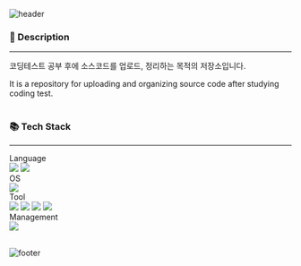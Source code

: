 ![header](https://capsule-render.vercel.app/api?type=waving&color=auto&height=150&section=header&text=Study%20CodingTest&fontSize=30)

<h3>📌 Description </h3>

---
<p>
코딩테스트 공부 후에 소스코드를 업로드, 정리하는 목적의 저장소입니다. <br>

It is a repository for uploading and organizing source code after studying coding test.<br><br></p>


<h3>📚 Tech Stack </h3>

---
<p>
  Language <br>
  <img src="https://img.shields.io/badge/Python-3766AB?style=flat-square&logo=Python&logoColor=white"/>    
  <img src="https://img.shields.io/badge/Mysql-4479A1?style=flat-square&logo=MySql&logoColor=white"/>
  <br> 
  OS <br>
  <img src="https://img.shields.io/badge/MacOS-000000?style=flat-square&logo=macOS&logoColor=white"/>
  <br>
  Tool <br>
  <img src="https://img.shields.io/badge/Programmers-000000?style=flat-square&amp;logo=Fauna&amp;logoColor=white"/>
  <img src="https://img.shields.io/badge/Baekjoon-007ACC?style=flat-square&amp;logo=Bookalop&amp;logoColor=white"/>
  <img src="https://img.shields.io/badge/CodeUp-3766AB?style=flat-square&amp;logo=C&amp;logoColor=white"/>
  <img src="https://img.shields.io/badge/CodeTree-000000?style=flat-square&amp;logo=Bastyon&amp;logoColor=green"/>
  <br>
  Management <br>
  <img src="https://img.shields.io/badge/GitHub-181717?style=flat-square&logo=GitHub&logoColor=white"/><br><br></p>

![footer](https://capsule-render.vercel.app/api?section=footer&type=waving&color=auto)
